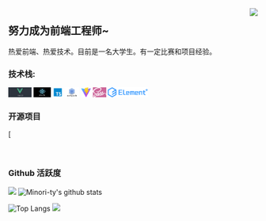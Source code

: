 <img align="right" src="https://count.getloli.com/get/@:Tristylrla?theme=rule34">

## 努力成为前端工程师~

热爱前端、热爱技术。目前是一名大学生。有一定比赛和项目经验。

### **技术栈:**

<a href="https://v3.cn.vuejs.org"><code><img height="20" src="./logo/vue.jpg"></code></a>
<a href="https://reactjs.org/"><code><img height="20" src="./logo/react.png"></code></a>
<a href="https://www.tslang.cn/index.html"><code><img height="20" src="./logo/typescript.png"></code></a>
<a href="https://webpack.js.org/"><code><img height="20" src="./logo/webpack.jpg"></code></a>
<a href="https://cn.vitejs.dev"><code><img height="20" src="./logo/vite.png"></code></a>
<a href="https://sass-lang.com"><code><img height="20" src="./logo/sass.png"></code></a>
<a href="https://element-plus.org/zh-CN/"><code><img height="20" src="./logo/element plus.png"></code></a>

### 开源项目

[![]()
<br><br><br>

### Github 活跃度

[![](https://activity-graph.herokuapp.com/graph?username=Tristylrla&theme=dracula)](https://github.com/ashutosh00710/github-readme-activity-graph)
![Minori-ty's github stats](https://github-readme-stats.vercel.app/api?username=Tristylrla&show_icons=true&theme=vue)

![Top Langs](https://github-readme-stats.vercel.app/api/top-langs/?username=Tristylrla&langs_count=6)
![](https://github-readme-stats.vercel.app/api/top-langs/?username=Tristylrla&layout=compact&langs_count=6)
